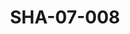 ---
pid: SHA-07-008
title: SHA-07-008
language: en
collection: Sharhabil Ahmed
original_label: 
rights: Sharhabil Ahmed
location_of_original: Sharhabil Ahmed
photographer_or_studio: 
scanned_from: photograph 10.4 by 16.8
_date: 8/9/1977
location: Khartoum, Civil Aviation Club
description: 'Sharhabil Ahmed '
additional_notes: 
permission_display: 'yes'
on_server: 'no'
on_website: 'no'
permalink: /archive/en/sha-07-008.html
layout: photo-page
---